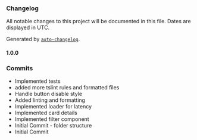 ### Changelog

All notable changes to this project will be documented in this file. Dates are displayed in UTC.

Generated by [`auto-changelog`](https://github.com/CookPete/auto-changelog).

#### 1.0.0

### Commits

- Implemented tests
- added more tslint rules and formatted files
- Handle button disable style
- Added linting and formatting
- Implemented loader for latency
- Implemented card details
- Implemented filter component
- Initial Commit - folder structure
- Initial Commit

